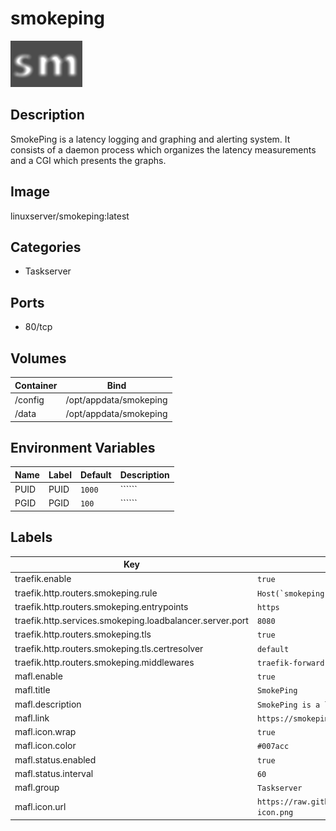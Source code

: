 # smokeping

![Logo](images/smokeping.png)

## Description
SmokePing is a latency logging and graphing and alerting system. It consists of a daemon process which organizes the latency measurements and a CGI which presents the graphs.

## Image
linuxserver/smokeping:latest

## Categories
- Taskserver

## Ports
- 80/tcp

## Volumes
| Container | Bind |
|-----------|------|
| /config | /opt/appdata/smokeping |
| /data | /opt/appdata/smokeping |

## Environment Variables
| Name | Label | Default | Description |
|------|-------|---------|-------------|
| PUID | PUID | ```1000``` | `````` |
| PGID | PGID | ```100``` | `````` |

## Labels
| Key | Value |
|-----|-------|
| traefik.enable | ```true``` |
| traefik.http.routers.smokeping.rule | ```Host(`smokeping.{$TRAEFIK_INGRESS_DOMAIN}`)``` |
| traefik.http.routers.smokeping.entrypoints | ```https``` |
| traefik.http.services.smokeping.loadbalancer.server.port | ```8080``` |
| traefik.http.routers.smokeping.tls | ```true``` |
| traefik.http.routers.smokeping.tls.certresolver | ```default``` |
| traefik.http.routers.smokeping.middlewares | ```traefik-forward-auth``` |
| mafl.enable | ```true``` |
| mafl.title | ```SmokePing``` |
| mafl.description | ```SmokePing is a latency logging and graphing and alerting system.``` |
| mafl.link | ```https://smokeping.{$TRAEFIK_INGRESS_DOMAIN}``` |
| mafl.icon.wrap | ```true``` |
| mafl.icon.color | ```#007acc``` |
| mafl.status.enabled | ```true``` |
| mafl.status.interval | ```60``` |
| mafl.group | ```Taskserver``` |
| mafl.icon.url | ```https://raw.githubusercontent.com/Qballjos/portainer_templates/master/Images/smokeping-icon.png``` |

